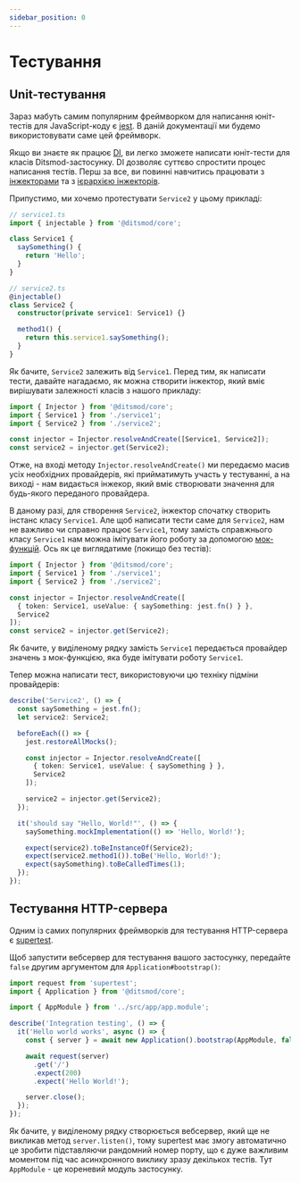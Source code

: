 ```yaml
---
sidebar_position: 0
---
```


# Тестування

## Unit-тестування

Зараз мабуть самим популярним фреймворком для написання юніт-тестів для JavaScript-коду є [jest][100]. В даній документації ми будемо використовувати саме цей фреймворк.

Якщо ви знаєте як працює [DI][1], ви легко зможете написати юніт-тести для класів Ditsmod-застосунку. DI дозволяє суттєво спростити процес написання тестів. Перш за все, ви повинні навчитись працювати з [інжекторами][2] та з [ієрархією інжекторів][3].

Припустимо, ми хочемо протестувати `Service2` у цьому прикладі:

```ts
// service1.ts
import { injectable } from '@ditsmod/core';

class Service1 {
  saySomething() {
    return 'Hello';
  }
}

// service2.ts
@injectable()
class Service2 {
  constructor(private service1: Service1) {}

  method1() {
    return this.service1.saySomething();
  }
}
```

Як бачите, `Service2` залежить від `Service1`. Перед тим, як написати тести, давайте нагадаємо, як можна створити інжектор, який вміє вирішувати залежності класів з нашого прикладу:

```ts
import { Injector } from '@ditsmod/core';
import { Service1 } from './service1';
import { Service2 } from './service2';

const injector = Injector.resolveAndCreate([Service1, Service2]);
const service2 = injector.get(Service2);
```

Отже, на вході методу `Injector.resolveAndCreate()` ми передаємо масив усіх необхідних провайдерів, які прийматимуть участь у тестуванні, а на виході - нам видається інжекор, який вміє створювати значення для будь-якого переданого провайдера.

В даному разі, для створення `Service2`, інжектор спочатку створить інстанс класу `Service1`. Але щоб написати тести саме для `Service2`, нам не важливо чи справно працює `Service1`, тому замість справжнього класу `Service1` нам можна імітувати його роботу за допомогою [мок-функцій][101]. Ось як це виглядатиме (покищо без тестів):

```ts {6}
import { Injector } from '@ditsmod/core';
import { Service1 } from './service1';
import { Service2 } from './service2';

const injector = Injector.resolveAndCreate([
  { token: Service1, useValue: { saySomething: jest.fn() } },
  Service2
]);
const service2 = injector.get(Service2);
```

Як бачите, у виділеному рядку замість `Service1` передається провайдер значень з мок-функцією, яка буде імітувати роботу `Service1`.

Тепер можна написати тест, використовуючи цю техніку підміни провайдерів:

```ts {2,9}
describe('Service2', () => {
  const saySomething = jest.fn();
  let service2: Service2;

  beforeEach(() => {
    jest.restoreAllMocks();

    const injector = Injector.resolveAndCreate([
      { token: Service1, useValue: { saySomething } },
      Service2
    ]);

    service2 = injector.get(Service2);
  });

  it('should say "Hello, World!"', () => {
    saySomething.mockImplementation(() => 'Hello, World!');

    expect(service2).toBeInstanceOf(Service2);
    expect(service2.method1()).toBe('Hello, World!');
    expect(saySomething).toBeCalledTimes(1);
  });
});
```

## Тестування HTTP-сервера

Одним із самих популярних фреймворків для тестування HTTP-сервера є [supertest][102].

Щоб запустити вебсервер для тестування вашого застосунку, передайте `false` другим аргументом для `Application#bootstrap()`:

```ts {8}
import request from 'supertest';
import { Application } from '@ditsmod/core';

import { AppModule } from '../src/app/app.module';

describe('Integration testing', () => {
  it('Hello world works', async () => {
    const { server } = await new Application().bootstrap(AppModule, false);

    await request(server)
      .get('/')
      .expect(200)
      .expect('Hello World!');

    server.close();
  });
});
```

Як бачите, у виділеному рядку створюється вебсервер, який ще не викликав метод `server.listen()`, тому supertest має змогу автоматично це зробити підставляючи рандомний номер порту, що є дуже важливим моментом під час асинхронного виклику зразу декількох тестів. Тут `AppModule` - це кореневий модуль застосунку.






[1]: /components-of-ditsmod-app/dependency-injection
[2]: /components-of-ditsmod-app/dependency-injection#інжектор
[3]: /components-of-ditsmod-app/dependency-injection#ієрархія-інжекторів

[100]: https://jestjs.io/
[101]: https://jestjs.io/docs/mock-functions
[102]: https://github.com/ladjs/supertest
